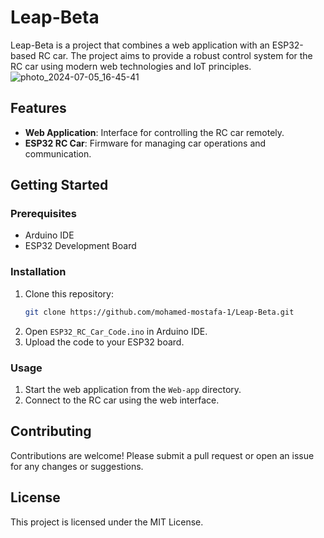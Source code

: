 # Leap-Beta

Leap-Beta is a project that combines a web application with an ESP32-based RC car. The project aims to provide a robust control system for the RC car using modern web technologies and IoT principles.
![photo_2024-07-05_16-45-41](https://github.com/mohamed-mostafa-1/Leap-Beta/assets/119541655/aca6020b-acb3-4001-b11e-3b9a16c39661)
## Features

- **Web Application**: Interface for controlling the RC car remotely.
- **ESP32 RC Car**: Firmware for managing car operations and communication.

## Getting Started

### Prerequisites

- Arduino IDE
- ESP32 Development Board

### Installation

1. Clone this repository:
   ```bash
   git clone https://github.com/mohamed-mostafa-1/Leap-Beta.git
   ```
2. Open `ESP32_RC_Car_Code.ino` in Arduino IDE.
3. Upload the code to your ESP32 board.

### Usage

1. Start the web application from the `Web-app` directory.
2. Connect to the RC car using the web interface.

## Contributing

Contributions are welcome! Please submit a pull request or open an issue for any changes or suggestions.

## License

This project is licensed under the MIT License.
